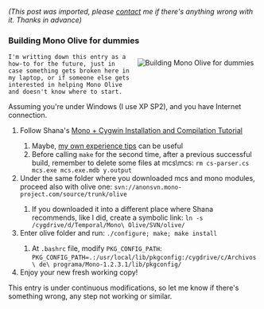 *(This post was imported, please [contact](/#/contact) me if there's anything wrong with it. Thanks in advance)*

<div class="entry-body">
<h3>Building Mono Olive for dummies</h3>
<p>
	<img align="right" alt="Building Mono Olive for dummies" src="http://farm1.static.flickr.com/192/467094160_71051db431_o.png" style="border: 0px; padding: 10px;"/>

	I'm writting down this entry as a how-to for the future, just in case something gets broken here in my laptop, or if someone else gets interested in helping Mono Olive and doesn't know where to start.
</p>
<p>
	Assuming you're under Windows (I use XP SP2), and you have Internet connection.
</p>
<p>
	<ol>
		<li>Follow Shana's <a href="http://shana.iidbbs.com/en/mono_cygwin_tutorial.html">Mono + Cygwin Installation and Compilation Tutorial</a></li>
			<ol>
				<li>Maybe, <a href="http://www.youcannoteatbits.org/Blog/Archives/2007-April.html#Sunday%2c+April+01%2c+2007">my own experience tips</a> can be useful</li>
				<li>Before calling <code>make</code> for the second time, after a previous successful build, remember to delete some files at mcs\mcs: <code>rm cs-parser.cs mcs.exe mcs.exe.mdb y.output</code></li>
			</ol>
		<li>Under the same folder where you downloaded mcs and mono modules, proceed also with olive one: <code>svn://anonsvn.mono-project.com/source/trunk/olive</code></li>
			<ol>
				<li>If you downloaded it into a different place where Shana recommends, like I did, create a symbolic link: <code>ln -s /cygdrive/d/Temporal/Mono\ Olive/SVN/olive/</code></li>
			</ol>
		<li>Enter olive folder and run: <code>./configure; make; make install</code></li>
			<ol>
				<li>At <code>.bashrc</code> file, modify <code>PKG_CONFIG_PATH</code>: <code>PKG_CONFIG_PATH=.:/usr/local/lib/pkgconfig:/cygdrive/c/Archivos\ de\ programa/Mono-1.2.3.1/lib/pkgconfig/</code></li>
			</ol>
		<li>Enjoy your new fresh working copy!</li>
	</ol>
</p>
<p>
	This entry is under continuous modifications, so let me know if there's something wrong, any step not working or similar.
</p>
</div>
